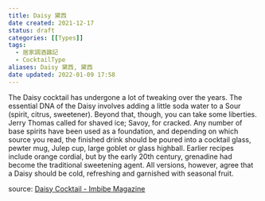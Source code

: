 ```yaml
---
title: Daisy 黛西
date created: 2021-12-17
status: draft
categories: [[Types]]
tags:
  - 居家調酒雜記
  - CocktailType
aliases: Daisy 黛西, 黛西
date updated: 2022-01-09 17:58
---
```


The Daisy cocktail has undergone a lot of tweaking over the years. The essential DNA of the Daisy involves adding a little soda water to a Sour (spirit, citrus, sweetener). Beyond that, though, you can take some liberties. Jerry Thomas called for shaved ice; Savoy, for cracked. Any number of base spirits have been used as a foundation, and depending on which source you read, the finished drink should be poured into a cocktail glass, pewter mug, Julep cup, large goblet or glass highball. Earlier recipes include orange cordial, but by the early 20th century, grenadine had become the traditional sweetening agent. All versions, however, agree that a Daisy should be cold, refreshing and garnished with seasonal fruit.

source:
[Daisy Cocktail - Imbibe Magazine](https://imbibemagazine.com/recipe/recipe-daisy/)

